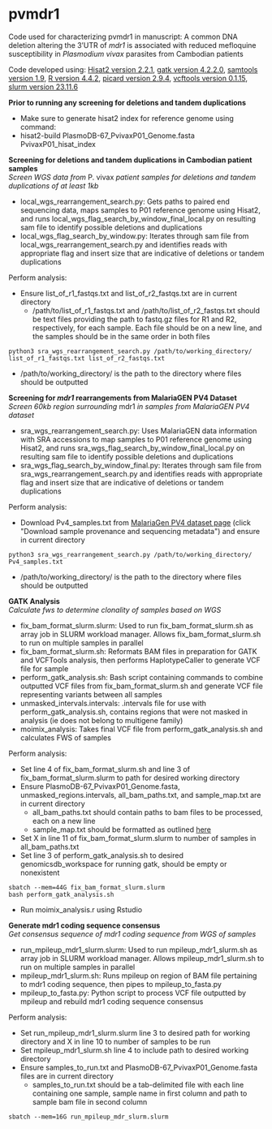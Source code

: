 # pvmdr1
Code used for characterizing pvmdr1 in manuscript: A common DNA deletion altering the 3’UTR of _mdr1_ is associated with reduced mefloquine susceptibility in _Plasmodium vivax_ parasites from Cambodian patients

Code developed using: [Hisat2 version 2.2.1](https://daehwankimlab.github.io/hisat2/download/), [gatk version 4.2.2.0](https://github.com/broadinstitute/gatk/releases), [samtools version 1.9](https://www.htslib.org/download/), [R version 4.4.2](https://cran.rstudio.com/), [picard version 2.9.4](https://broadinstitute.github.io/picard/), [vcftools version 0.1.15](https://sourceforge.net/projects/vcftools/), [slurm version 23.11.6](https://slurm.schedmd.com/) 

**Prior to running any screening for deletions and tandem duplications**
- Make sure to generate hisat2 index for reference genome using command:
- hisat2-build PlasmoDB-67_PvivaxP01_Genome.fasta PvivaxP01_hisat_index

**Screening for deletions and tandem duplications in Cambodian patient samples**\
_Screen WGS data from_ P. vivax _patient samples for deletions and tandem duplications of at least 1kb_
- local_wgs_rearrangement_search.py: Gets paths to paired end sequencing data, maps samples to P01 reference genome using Hisat2, and runs local_wgs_flag_search_by_window_final_local.py on resulting sam file to identify possible deletions and duplications
- local_wgs_flag_search_by_window.py: Iterates through sam file from local_wgs_rearrangement_search.py and identifies reads with appropriate flag and insert size that are indicative of deletions or tandem duplications

Perform analysis:
- Ensure list_of_r1_fastqs.txt and list_of_r2_fastqs.txt are in current directory
   - /path/to/list_of_r1_fastqs.txt and /path/to/list_of_r2_fastqs.txt should be text files providing the path to fastq.gz files for R1 and R2, respectively, for each sample. Each file should be on a new line, and the samples should be in the same order in both files

```
python3 sra_wgs_rearrangement_search.py /path/to/working_directory/ list_of_r1_fastqs.txt list_of_r2_fastqs.txt
```
- /path/to/working_directory/ is the path to the directory where files should be outputted


**Screening for _mdr1_ rearrangements from MalariaGEN PV4 Dataset**\
_Screen 60kb region surrounding_ mdr1 _in samples from MalariaGEN PV4 dataset_
- sra_wgs_rearrangement_search.py: Uses MalariaGEN data information with SRA accessions to map samples to P01 reference genome using Hisat2, and runs sra_wgs_flag_search_by_window_final_local.py on resulting sam file to identify possible deletions and duplications
- sra_wgs_flag_search_by_window_final.py: Iterates through sam file from sra_wgs_rearrangement_search.py and identifies reads with appropriate flag and insert size that are indicative of deletions or tandem duplications

Perform analysis:

- Download Pv4_samples.txt from [MalariaGen PV4 dataset page](https://www.malariagen.net/data_package/open-dataset-plasmodium-vivax-v4-0/) (click "Download sample provenance and sequencing metadata") and ensure in current directory
  
```
python3 sra_wgs_rearrangement_search.py /path/to/working_directory/ Pv4_samples.txt
```
- /path/to/working_directory/ is the path to the directory where files should be outputted

**GATK Analysis**\
_Calculate fws to determine clonality of samples based on WGS_
- fix_bam_format_slurm.slurm: Used to run fix_bam_format_slurm.sh as array job in SLURM workload manager. Allows fix_bam_format_slurm.sh to run on multiple samples in parallel
- fix_bam_format_slurm.sh: Reformats BAM files in preparation for GATK and VCFTools analysis, then performs HaplotypeCaller to generate VCF file for sample
- perform_gatk_analysis.sh: Bash script containing commands to combine outputted VCF files from fix_bam_format_slurm.sh and generate VCF file representing variants between all samples
- unmasked_intervals.intervals: .intervals file for use with perform_gatk_analysis.sh, contains regions that were not masked in analysis (ie does not belong to multigene family)
- moimix_analysis: Takes final VCF file from perform_gatk_analysis.sh and calculates FWS of samples

Perform analysis:

- Set line 4 of fix_bam_format_slurm.sh and line 3 of fix_bam_format_slurm.slurm to path for desired working directory
- Ensure PlasmoDB-67_PvivaxP01_Genome.fasta, unmasked_regions.intervals, all_bam_paths.txt, and sample_map.txt are in current directory
  - all_bam_paths.txt should contain paths to bam files to be processed, each on a new line
  - sample_map.txt should be formatted as outlined [here](https://gatk.broadinstitute.org/hc/en-us/articles/360036883491-GenomicsDBImport)
- Set X in line 11 of fix_bam_format_slurm.slurm to number of samples in all_bam_paths.txt
- Set line 3 of perform_gatk_analysis.sh to desired genomicsdb_workspace for running gatk, should be empty or nonexistent

```
sbatch --mem=44G fix_bam_format_slurm.slurm
bash perform_gatk_analysis.sh
```

- Run moimix_analysis.r using Rstudio
  
**Generate mdr1 coding sequence consensus**\
_Get consensus sequence of mdr1 coding sequence from WGS of samples_
- run_mpileup_mdr1_slurm.slurm: Used to run mpileup_mdr1_slurm.sh as array job in SLURM workload manager. Allows mpileup_mdr1_slurm.sh to run on multiple samples in parallel
- mpileup_mdr1_slurm.sh: Runs mpileup on region of BAM file pertaining to mdr1 coding sequence, then pipes to mpileup_to_fasta.py
- mpileup_to_fasta.py: Python script to process VCF file outputted by mpileup and rebuild mdr1 coding sequence consensus

Perform analysis:

- Set run_mpileup_mdr1_slurm.slurm line 3 to desired path for working directory and X in line 10 to number of samples to be run
- Set mpileup_mdr1_slurm.sh line 4 to include path to desired working directory
- Ensure samples_to_run.txt and PlasmoDB-67_PvivaxP01_Genome.fasta files are in current directory
   - samples_to_run.txt should be a tab-delimited file with each line containing one sample, sample name in first column and path to sample bam file in second column

```
sbatch --mem=16G run_mpileup_mdr_slurm.slurm
```
